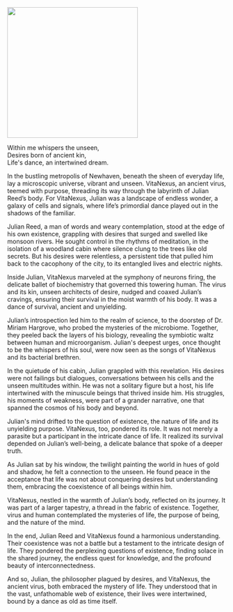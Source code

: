  


<img src="https://github.com/user-attachments/assets/3f906246-c311-492d-a368-1e04f0afae75" width="300" />


Within me whispers the unseen,  
Desires born of ancient kin,  
Life's dance, an intertwined dream. 


In the bustling metropolis of Newhaven, beneath the sheen of everyday life, lay a microscopic universe, vibrant and unseen. VitaNexus, an ancient virus, teemed with purpose, threading its way through the labyrinth of Julian Reed’s body. For VitaNexus, Julian was a landscape of endless wonder, a galaxy of cells and signals, where life’s primordial dance played out in the shadows of the familiar.

Julian Reed, a man of words and weary contemplation, stood at the edge of his own existence, grappling with desires that surged and swelled like monsoon rivers. He sought control in the rhythms of meditation, in the isolation of a woodland cabin where silence clung to the trees like old secrets. But his desires were relentless, a persistent tide that pulled him back to the cacophony of the city, to its entangled lives and electric nights.

Inside Julian, VitaNexus marveled at the symphony of neurons firing, the delicate ballet of biochemistry that governed this towering human. The virus and its kin, unseen architects of desire, nudged and coaxed Julian’s cravings, ensuring their survival in the moist warmth of his body. It was a dance of survival, ancient and unyielding.

Julian’s introspection led him to the realm of science, to the doorstep of Dr. Miriam Hargrove, who probed the mysteries of the microbiome. Together, they peeled back the layers of his biology, revealing the symbiotic waltz between human and microorganism. Julian's deepest urges, once thought to be the whispers of his soul, were now seen as the songs of VitaNexus and its bacterial brethren.

In the quietude of his cabin, Julian grappled with this revelation. His desires were not failings but dialogues, conversations between his cells and the unseen multitudes within. He was not a solitary figure but a host, his life intertwined with the minuscule beings that thrived inside him. His struggles, his moments of weakness, were part of a grander narrative, one that spanned the cosmos of his body and beyond.

Julian's mind drifted to the question of existence, the nature of life and its unyielding purpose. VitaNexus, too, pondered its role. It was not merely a parasite but a participant in the intricate dance of life. It realized its survival depended on Julian’s well-being, a delicate balance that spoke of a deeper truth.

As Julian sat by his window, the twilight painting the world in hues of gold and shadow, he felt a connection to the unseen. He found peace in the acceptance that life was not about conquering desires but understanding them, embracing the coexistence of all beings within him.

VitaNexus, nestled in the warmth of Julian’s body, reflected on its journey. It was part of a larger tapestry, a thread in the fabric of existence. Together, virus and human contemplated the mysteries of life, the purpose of being, and the nature of the mind.

In the end, Julian Reed and VitaNexus found a harmonious understanding. Their coexistence was not a battle but a testament to the intricate design of life. They pondered the perplexing questions of existence, finding solace in the shared journey, the endless quest for knowledge, and the profound beauty of interconnectedness.

And so, Julian, the philosopher plagued by desires, and VitaNexus, the ancient virus, both embraced the mystery of life. They understood that in the vast, unfathomable web of existence, their lives were intertwined, bound by a dance as old as time itself.

